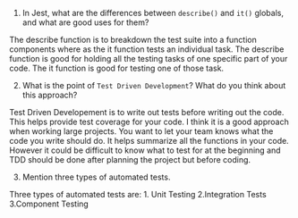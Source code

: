 1. In Jest, what are the differences between `describe()` and `it()` globals, and what are good uses for them?

The describe function is to breakdown the test suite into a function  components where as the it function tests an individual task. The describe function is good for holding all the testing tasks of one specific part of your code. The it function is good for testing one of those task.

2. What is the point of `Test Driven Development`? What do you think about this approach?

Test Driven Developement is to write out tests before writing out the code. This helps provide test coverage for your code. I think it is a good approach when working large projects. You want to let your team knows what the code you write should do. It helps summarize all the functions in your code. However it could be difficult to know what to test for at the beginning and TDD should be done after planning the project but before coding.

3. Mention three types of automated tests.

Three types of automated tests are:
    1. Unit Testing
    2.Integration Tests
    3.Component Testing

